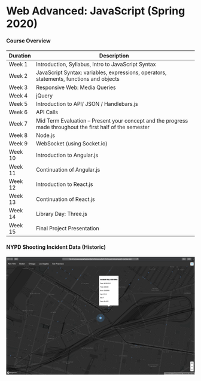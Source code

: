 # Web Advanced: JavaScript (Spring 2020)

#### Course Overview

Duration | Description
--- | -------
Week 1 | Introduction, Syllabus, Intro to JavaScript Syntax
Week 2 | JavaScript Syntax: variables, expressions, operators, statements, functions and objects
Week 3 | Responsive Web: Media Queries
Week 4 | jQuery
Week 5 | Introduction to API/ JSON / Handlebars.js
Week 6 | API Calls
Week 7 | Mid Term Evaluation – Present your concept and the progress made throughout the first half of the semester
Week 8 | Node.js
Week 9 | WebSocket (using Socket.io)
Week 10 | Introduction to Angular.js
Week 11 | Continuation of Angular.js
Week 12 | Introduction to React.js
Week 13 | Continuation of React.js
Week 14 | Library Day: Three.js
Week 15 | Final Project Presentation

#### NYPD Shooting Incident Data (Historic)

<img src="https://github.com/yujunmjiang/WebAdvanced_Spring2020_jiany023/blob/master/Screen%20Shot%202020-02-27%20at%201.13.03%20AM.png"/>
